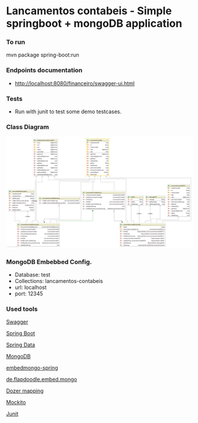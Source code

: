 # Lancamentos contabeis - Simple springboot + mongoDB application


### To run
mvn package spring-boot:run

### Endpoints documentation

* [http://localhost:8080/financeiro/swagger-ui.html](http://localhost:8080/financeiro/swagger-ui.html)

### Tests

* Run with junit to test some demo testcases.


### Class Diagram

![Classes](docs/diagramas/class_diagram.png)

### MongoDB Embebbed Config.
* Database: test
* Collections: lancamentos-contabeis
* url: localhost
* port: 12345



### Used tools

[Swagger](https://swagger.io)

[Spring Boot](http://projects.spring.io/spring-boot/)

[Spring Data](http://projects.spring.io/spring-data/)

[MongoDB](https://www.mongodb.com/)

[embedmongo-spring](https://github.com/jirutka/embedmongo-spring)

[de.flapdoodle.embed.mongo](https://github.com/flapdoodle-oss/de.flapdoodle.embed.mongo)

[Dozer mapping](http://dozer.sourceforge.net)

[Mockito](http://site.mockito.org)

[Junit](https://junit.org)

